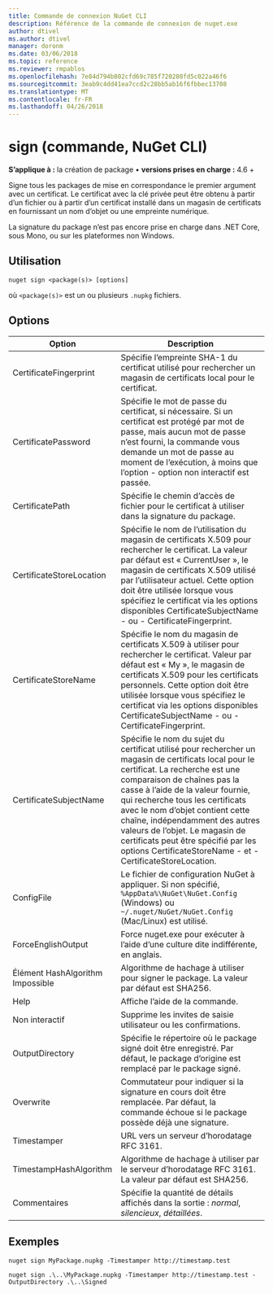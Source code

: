```yaml
---
title: Commande de connexion NuGet CLI
description: Référence de la commande de connexion de nuget.exe
author: dtivel
ms.author: dtivel
manager: doronm
ms.date: 03/06/2018
ms.topic: reference
ms.reviewer: rmpablos
ms.openlocfilehash: 7e84d794b802cfd69c785f720280fd5c022a46f6
ms.sourcegitcommit: 3eab9c4dd41ea7ccd2c28bb5ab16f6fbbec13708
ms.translationtype: MT
ms.contentlocale: fr-FR
ms.lasthandoff: 04/26/2018
---
```

# <a name="sign-command-nuget-cli"></a>sign (commande, NuGet CLI)

**S’applique à :** la création de package &bullet; **versions prises en charge :** 4.6 +

Signe tous les packages de mise en correspondance le premier argument avec un certificat. Le certificat avec la clé privée peut être obtenu à partir d’un fichier ou à partir d’un certificat installé dans un magasin de certificats en fournissant un nom d’objet ou une empreinte numérique.

La signature du package n’est pas encore prise en charge dans .NET Core, sous Mono, ou sur les plateformes non Windows.

## <a name="usage"></a>Utilisation

```cli
nuget sign <package(s)> [options]
```

où `<package(s)>` est un ou plusieurs `.nupkg` fichiers.

## <a name="options"></a>Options

| Option | Description |
| --- | --- |
| CertificateFingerprint | Spécifie l’empreinte SHA-1 du certificat utilisé pour rechercher un magasin de certificats local pour le certificat. |
| CertificatePassword | Spécifie le mot de passe du certificat, si nécessaire. Si un certificat est protégé par mot de passe, mais aucun mot de passe n’est fourni, la commande vous demande un mot de passe au moment de l’exécution, à moins que l’option - option non interactif est passée. |
| CertificatePath | Spécifie le chemin d’accès de fichier pour le certificat à utiliser dans la signature du package. |
| CertificateStoreLocation | Spécifie le nom de l’utilisation du magasin de certificats X.509 pour rechercher le certificat. La valeur par défaut est « CurrentUser », le magasin de certificats X.509 utilisé par l’utilisateur actuel. Cette option doit être utilisée lorsque vous spécifiez le certificat via les options disponibles CertificateSubjectName - ou - CertificateFingerprint. |
| CertificateStoreName | Spécifie le nom du magasin de certificats X.509 à utiliser pour rechercher le certificat. Valeur par défaut est « My », le magasin de certificats X.509 pour les certificats personnels. Cette option doit être utilisée lorsque vous spécifiez le certificat via les options disponibles CertificateSubjectName - ou - CertificateFingerprint. |
| CertificateSubjectName | Spécifie le nom du sujet du certificat utilisé pour rechercher un magasin de certificats local pour le certificat.  La recherche est une comparaison de chaînes pas la casse à l’aide de la valeur fournie, qui recherche tous les certificats avec le nom d’objet contient cette chaîne, indépendamment des autres valeurs de l’objet.  Le magasin de certificats peut être spécifié par les options CertificateStoreName - et - CertificateStoreLocation. |
| ConfigFile | Le fichier de configuration NuGet à appliquer. Si non spécifié, `%AppData%\NuGet\NuGet.Config` (Windows) ou `~/.nuget/NuGet/NuGet.Config` (Mac/Linux) est utilisé.|
| ForceEnglishOutput | Force nuget.exe pour exécuter à l’aide d’une culture dite indifférente, en anglais. |
| Élément HashAlgorithm Impossible | Algorithme de hachage à utiliser pour signer le package. La valeur par défaut est SHA256. |
| Help | Affiche l’aide de la commande. |
| Non interactif | Supprime les invites de saisie utilisateur ou les confirmations. |
| OutputDirectory | Spécifie le répertoire où le package signé doit être enregistré. Par défaut, le package d’origine est remplacé par le package signé. |
| Overwrite | Commutateur pour indiquer si la signature en cours doit être remplacée. Par défaut, la commande échoue si le package possède déjà une signature. |
| Timestamper | URL vers un serveur d’horodatage RFC 3161. |
| TimestampHashAlgorithm | Algorithme de hachage à utiliser par le serveur d’horodatage RFC 3161. La valeur par défaut est SHA256. |
| Commentaires | Spécifie la quantité de détails affichés dans la sortie : *normal*, *silencieux*, *détaillées*. |

## <a name="examples"></a>Exemples

```cli
nuget sign MyPackage.nupkg -Timestamper http://timestamp.test

nuget sign .\..\MyPackage.nupkg -Timestamper http://timestamp.test -OutputDirectory .\..\Signed
```